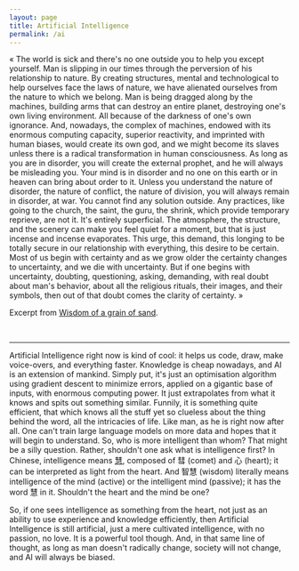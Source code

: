 ```yaml
---
layout: page
title: Artificial Intelligence
permalink: /ai
---
```


« The world is sick and there's no one outside you to help you except yourself. Man is slipping in our times through the perversion of his relationship to nature. By creating structures, mental and technological to help ourselves face the laws of nature, we have alienated ourselves from the nature to which we belong. Man is being dragged along by the machines, building arms that can destroy an entire planet, destroying one's own living environment. All because of the darkness of one's own ignorance. And, nowadays, the complex of machines, endowed with its enormous computing capacity, superior reactivity, and imprinted with human biases, would create its own god, and we might become its slaves unless there is a radical transformation in human consciousness. As long as you are in disorder, you will create the external prophet, and he will always be misleading you. Your mind is in disorder and no one on this earth or in heaven can bring about order to it. Unless you understand the nature of disorder, the nature of conflict, the nature of division, you will always remain in disorder, at war. You cannot find any solution outside. Any practices, like going to the church, the saint, the guru, the shrink, which provide temporary reprieve, are not it. It's entirely superficial. The atmosphere, the structure, and the scenery can make you feel quiet for a moment, but that is just incense and incense evaporates. This urge, this demand, this longing to be totally secure in our relationship with everything, this desire to be certain. Most of us begin with certainty and as we grow older the certainty changes to uncertainty, and we die with uncertainty. But if one begins with uncertainty, doubting, questioning, asking, demanding, with real doubt about man's behavior, about all the religious rituals, their images, and their symbols, then out of that doubt comes the clarity of certainty. »

Excerpt from [Wisdom of a grain of sand](/).

<br>
<hr>

Artificial Intelligence right now is kind of cool: it helps us code, draw, make voice-overs, and everything faster.
Knowledge is cheap nowadays, and AI is an extension of mankind. Simply put, it's just an optimisation algorithm using gradient descent to minimize errors, applied on a gigantic base of inputs, with enormous computing power. It just extrapolates from what it knows and spits out something similar. Funnily, it is something quite efficient, that which knows all the stuff yet so clueless about the thing behind the word, all the intricacies of life. Like man, as he is right now after all. One can't train large language models on more data and hopes that it will begin to understand. So, who is more intelligent than whom? That might be a silly question. Rather, shouldn't one ask what is intelligence first? In Chinese, intelligence means [慧](https://hanzi.live/hanzi/慧), composed of 彗 (comet) and 心 (heart); it can be interpreted as light from the heart. And 智慧 (wisdom) literally means intelligence of the mind (active) or the intelligent mind (passive); it has the word 慧 in it. Shouldn't the heart and the mind be one?

So, if one sees intelligence as something from the heart, not just as an ability to use experience and knowledge efficiently, then Artificial Intelligence is still artificial, just a mere cultivated intelligence, with no passion, no love. It is a powerful tool though. And, in that same line of thought, as long as man doesn't radically change, society will not change, and AI will always be biased.